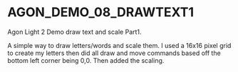 # AGON_DEMO_08_DRAWTEXT1
Agon Light 2 Demo draw text and scale Part1.<br>

A simple way to draw letters/words and scale them.
I used a 16x16 pixel grid to create my letters then did all draw and move commands based off the bottom left corner being 0,0.
Then added the scaling.
